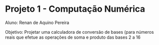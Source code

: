 # Projeto 1 - Computação Numérica
Aluno: Renan de Aquino Pereira


Objetivo: Projetar uma calculadora de conversão de bases (para números reais que efetue as operações de soma e produto das bases 2 a 16
